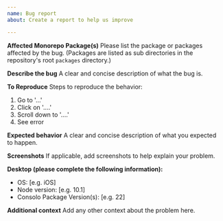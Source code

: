 ```yaml
---
name: Bug report
about: Create a report to help us improve

---
```


**Affected Monorepo Package(s)**
Please list the package or packages affected by the bug. (Packages are listed as sub directories in the repository's root `packages` directory.)

**Describe the bug**
A clear and concise description of what the bug is.

**To Reproduce**
Steps to reproduce the behavior:
1. Go to '...'
2. Click on '....'
3. Scroll down to '....'
4. See error

**Expected behavior**
A clear and concise description of what you expected to happen.

**Screenshots**
If applicable, add screenshots to help explain your problem.

**Desktop (please complete the following information):**
 - OS: [e.g. iOS]
 - Node version: [e.g. 10.1]
 - Consolo Package Version(s): [e.g. 22]

**Additional context**
Add any other context about the problem here.
